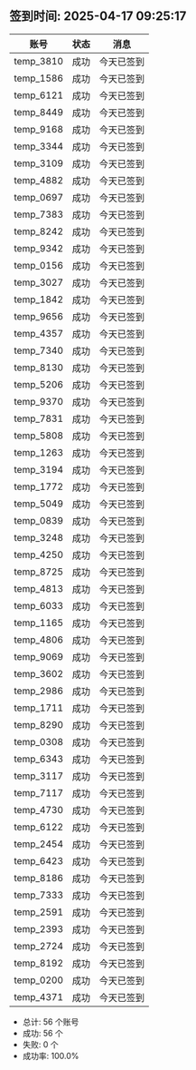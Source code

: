 ## 签到时间: 2025-04-17 09:25:17

| 账号 | 状态 | 消息 |
|------|------|------|
| temp_3810 | 成功 | 今天已签到 |
| temp_1586 | 成功 | 今天已签到 |
| temp_6121 | 成功 | 今天已签到 |
| temp_8449 | 成功 | 今天已签到 |
| temp_9168 | 成功 | 今天已签到 |
| temp_3344 | 成功 | 今天已签到 |
| temp_3109 | 成功 | 今天已签到 |
| temp_4882 | 成功 | 今天已签到 |
| temp_0697 | 成功 | 今天已签到 |
| temp_7383 | 成功 | 今天已签到 |
| temp_8242 | 成功 | 今天已签到 |
| temp_9342 | 成功 | 今天已签到 |
| temp_0156 | 成功 | 今天已签到 |
| temp_3027 | 成功 | 今天已签到 |
| temp_1842 | 成功 | 今天已签到 |
| temp_9656 | 成功 | 今天已签到 |
| temp_4357 | 成功 | 今天已签到 |
| temp_7340 | 成功 | 今天已签到 |
| temp_8130 | 成功 | 今天已签到 |
| temp_5206 | 成功 | 今天已签到 |
| temp_9370 | 成功 | 今天已签到 |
| temp_7831 | 成功 | 今天已签到 |
| temp_5808 | 成功 | 今天已签到 |
| temp_1263 | 成功 | 今天已签到 |
| temp_3194 | 成功 | 今天已签到 |
| temp_1772 | 成功 | 今天已签到 |
| temp_5049 | 成功 | 今天已签到 |
| temp_0839 | 成功 | 今天已签到 |
| temp_3248 | 成功 | 今天已签到 |
| temp_4250 | 成功 | 今天已签到 |
| temp_8725 | 成功 | 今天已签到 |
| temp_4813 | 成功 | 今天已签到 |
| temp_6033 | 成功 | 今天已签到 |
| temp_1165 | 成功 | 今天已签到 |
| temp_4806 | 成功 | 今天已签到 |
| temp_9069 | 成功 | 今天已签到 |
| temp_3602 | 成功 | 今天已签到 |
| temp_2986 | 成功 | 今天已签到 |
| temp_1711 | 成功 | 今天已签到 |
| temp_8290 | 成功 | 今天已签到 |
| temp_0308 | 成功 | 今天已签到 |
| temp_6343 | 成功 | 今天已签到 |
| temp_3117 | 成功 | 今天已签到 |
| temp_7117 | 成功 | 今天已签到 |
| temp_4730 | 成功 | 今天已签到 |
| temp_6122 | 成功 | 今天已签到 |
| temp_2454 | 成功 | 今天已签到 |
| temp_6423 | 成功 | 今天已签到 |
| temp_8186 | 成功 | 今天已签到 |
| temp_7333 | 成功 | 今天已签到 |
| temp_2591 | 成功 | 今天已签到 |
| temp_2393 | 成功 | 今天已签到 |
| temp_2724 | 成功 | 今天已签到 |
| temp_8192 | 成功 | 今天已签到 |
| temp_0200 | 成功 | 今天已签到 |
| temp_4371 | 成功 | 今天已签到 |

- 总计: 56 个账号
- 成功: 56 个
- 失败: 0 个
- 成功率: 100.0%
